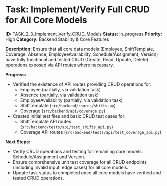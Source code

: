 # Task: Implement/Verify Full CRUD for All Core Models

**ID:** TASK_2_3_Implement_Verify_CRUD_Models
**Status:** in_progress
**Priority:** High
**Category:** Backend Stability & Core Features

**Description:**
Ensure that all core data models (Employee, ShiftTemplate, Coverage, Absence, EmployeeAvailability, Schedule/Assignment, Version) have fully functional and tested CRUD (Create, Read, Update, Delete) operations exposed via API routes where necessary.

**Progress:**
- Verified the existence of API routes providing CRUD operations for:
    - Employee (partially, via validation task)
    - Absence (partially, via validation task)
    - EmployeeAvailability (partially, via validation task)
    - ShiftTemplate (`src/backend/routes/shifts.py`)
    - Coverage (`src/backend/api/coverage.py`)
- Created initial test files and basic CRUD test cases for:
    - ShiftTemplate API routes (`src/backend/tests/api/test_shifts_api.py`)
    - Coverage API routes (`src/backend/tests/api/test_coverage_api.py`)

**Next Steps:**
- Verify CRUD operations and testing for remaining core models: Schedule/Assignment and Version.
- Ensure comprehensive unit test coverage for all CRUD endpoints (including invalid input, edge cases) for all core models.
- Update task status to completed once all core models have verified and tested CRUD operations.
